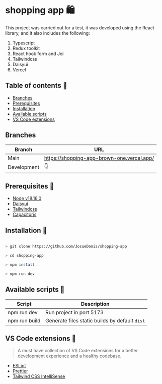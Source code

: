 # shopping app 🛍️
This project was carried out for a test, it was developed using the React library, and it also includes the following:
1. Typescript
2. Redux toolkit
3. React hook form and Joi
4. Tailwindcss
5. Daisyui
6. Vercel

## Table of contents  📌

- [Branches](#branches-)
- [Prerequisites](#prerequisites-)
- [Installation](#installation-)
- [Available scripts](#available-scripts-)
- [VS Code extensions](#vs-code-extensions-)

## Branches
|Branch|URL  |
|--|--|
| Main | https://shopping-app-brown-one.vercel.app/ |
| Development| 👇  |

## Prerequisites 🌱

 - [Node v18.16.0](https://nodejs.org/en/) 
 - [Daisyui](https://daisyui.com/)
 - [Tailwindcss](https://tailwindcss.com/docs/installation)
 - [Capacitorjs](https://capacitorjs.com/docs/getting-started)

##  Installation 🤖

```bash

> git clone https://github.com/JosueDonis/shopping-app

> cd shopping-app

> npm install

> npm run dev

```
  
##  Available scripts 🐍
|Script|Description  |
|--|--|
| npm run dev | Run project in port 5173 |
| npm run build| Generate files static builds by default `dist` |


##  VS Code extensions 🧩

> A must have collection of VS Code extensions for a better development experience and a healthy codebase.

- [ESLint](https://marketplace.visualstudio.com/items?itemName=dbaeumer.vscode-eslint)
- [Prettier](https://marketplace.visualstudio.com/items?itemName=esbenp.prettier-vscode)
- [Tailwind CSS IntelliSense](https://marketplace.visualstudio.com/items?itemName=bradlc.vscode-tailwindcss)

